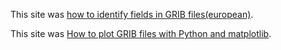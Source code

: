 This site was  [how to identify fields in GRIB files(european)](https://confluence.ecmwf.int/display/CUSF/How+to+identify+fields+in+European+air-quality+forecast+grib+files).


This site was  [How to plot GRIB files with Python and matplotlib](https://confluence.ecmwf.int/display/CKB/How+to+plot+GRIB+files+with+Python+and+matplotlib).
